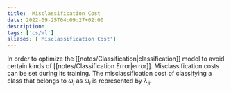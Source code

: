 ```yaml
---
title:  Misclassification Cost
date: 2022-09-25T04:09:27+02:00
description: 
tags: ['cs/ml']
aliases: ['Misclassification Cost']
---
```


In order to optimize the [[notes/Classification|classification]] model to avoid certain kinds of [[notes/Classification Error|error]]. Misclassification costs can be set during its training. The misclassification cost of classifying a class that belongs to $\omega_j$ as $\omega_i$ is represented by $\lambda_{ji}$.